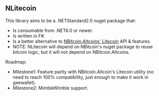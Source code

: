 NLitecoin
---------

This library aims to be a .NETStandard2.0 nuget package that:
- Is consumable from .NET6.0 or newer.
- Is written in F#.
- Is a better alternative to [NBitcoin.Altcoins' Litecoin](https://github.com/MetacoSA/NBitcoin/blob/master/NBitcoin.Altcoins/Litecoin.cs) API & features.
- NOTE: NLitecoin will depend on NBitcoin's nuget package to reuse bitcoin logic, but it will not depend on NBitcoin.Altcoins.

Roadmap:
- Milestone1: Feature parity with NBitcoin.Altcoin's Litecoin utility (no need to reach 100% compatibility, just enough to make it work in geewallet).
- Milestone2: MimbleWimble support.
